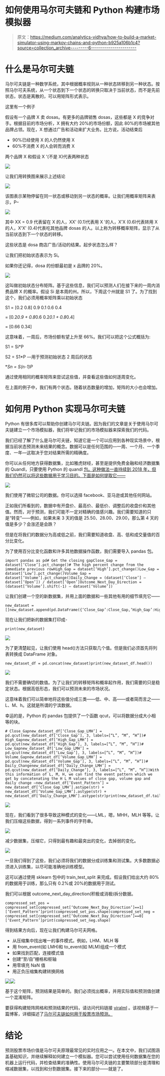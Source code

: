 # 如何使用马尔可夫链和 Python 构建市场模拟器

> 原文：<https://medium.com/analytics-vidhya/how-to-build-a-market-simulator-using-markov-chains-and-python-b925a106b1c4?source=collection_archive---------6----------------------->

# 什么是马尔可夫链

马尔可夫链是一种数学系统，其中根据概率规则从一种状态转移到另一种状态。按照马尔可夫系统，从一个状态到下一个状态的转换只取决于当前状态，而不是先前状态，状态是离散的，可以用矩阵形式表示。

这里有一个例子

假设有一个品牌 X 卖 dosas。有更多的品牌销售 dosas，这些都是 X 的竞争对手。根据目前的市场分析，X 拥有大约 20%的市场份额，因此 80%的市场被其他品牌占领。现在，X 想通过广告和活动来扩大业务。比方说，活动结束后

*   90%已经使用 X 的人仍然使用 X
*   60%不消费 X 的人会转而消费 X

两个品牌 X 和假设 X '(不是 X)代表两种状态

![](img/4d70849e78f01210b66ef867f6b20b86.png)

让我们用转换图来展示上述结论

![](img/76cbef3e35bdb69a6f6bb1c91cdc0970.png)

该图表示某物停留在同一状态或移动到另一状态的概率。让我们用概率矩阵来表示，P–

![](img/60ca1c87a04850302df078b58022839b.png)

其中 XX = 0.9 代表留在 X 的人，XX' (0.1)代表用 X '的人，X'X (0.6)代表转用 X 的人，X'X' (0.4)代表吃其他品牌 dosas 的人。以上称为转移概率矩阵，显示了从当前状态到下一个状态的转移。

这些状态是 dosa 商店广告/活动的结果。起步状态怎么样？

让我们把初始状态表示为 Si。

如果你还记得，dosa 的份额最初是 x 品牌的 20%。

![](img/2ff54411e1501b2c070b536c8bef38cb.png)

这叫做初始状态分布矩阵。基于这些信息，我们可以预测人们在接下来的一周内消费品牌 X 的概率。假设 Si 是本周的州。所以，下周这个州就是 S1 了。为了找到这个，我们必须用概率矩阵乘以初始状态

S1 = [0.2 0.8] 0.9 0.1 0.6 0.4

= [0.2*0.9 + 0.8*0.6 0.2*0.1 + 0.8*0.4]

= [0.66 0.34]

这意味着，一周后，市场份额有望上升至 66%。我们可以把这个公式概括为:

S1 = Si*P

S2 = S1*P —用于预测初始状态 2 周后的状态

**Sn = S(n-1)*P**

通过使用相同的概率矩阵来尝试这些值，并查看这些值如何逐周变化。

在上面的例子中，我们有两个状态。随着状态数量的增加，矩阵的大小也会增加。

# 如何用 Python 实现马尔可夫链

Python 有很多库可以帮助你创建马尔可夫链。因为我们的文章是关于使用马尔可夫链建立一个市场模拟器，我们将牢记我们的市场模拟器来探索我们的代码。

我们已经了解了什么是马尔可夫链，知道它是一个可以应用到各种现实场景中，根据当前状态预测未来结果的概念。数据可以是任何范围的—一周、一个月、一个季度、一年—这取决于您对结果所需的精确度。

你可以从任何地方获得数据集，比如雅虎财经，甚至是提供免费金融和经济数据集的 Quandl，只要使用 Python 的 quandl [包。这种做法一直持续到 2018 年，但我们仍然可以将这些数据用于学习目的。下面是如何提取它——](http://www.techgeekbuzz.com/python-package/)

![](img/81bdc5301285ad29634fee356da714f7.png)

我们使用了微软公司的数据。你可以选择 facebook、亚马逊或其他任何网站。

正如我们所看到的，数据中有开盘价、最高价、最低价、调整后的收盘价和其他值。然而，对于预测，我们可能不一定对精确的值感兴趣。我们需要知道的只是“转变”——例如，如果未来 3 天的值是 25.50、28.00、29.00，那么第 4 天的值是多少？会涨还是会跌？

但是在将我们的数据分为高或低之前，我们需要知道收盘、高、低和成交量值的百分比变化。

为了使用百分比变化函数和许多其他数据操作函数，我们需要导入 pandas 包。

```
import pandas as pd# Get the closing gapClose_Gap = dataset[‘Close’].pct_change()# The high percent change from the immediate previous rowHigh_Gap = dataset[‘High’].pct_change()Low_Gap = dataset[‘Low’].pct_change()Volume_Gap = dataset[‘Volume’].pct_change()Daily_Change = (dataset[‘Close’] — dataset[‘Open’]) / dataset[‘Open’]Outcome_Next_Day_Direction = (dataset[‘Volume’].shift(-1) — dataset[‘Volume’])
```

让我们创建一个空的新数据集，并用上面的数据和一些其他有用的细节填充它——

```
new_dataset = []new_dataset.append(pd.DataFrame({‘Close_Gap’:Close_Gap,‘High_Gap’:High_Gap,‘Low_Gap’:Low_Gap,‘Volume_Gap’:Volume_Gap,‘Daily_Change’:Daily_Change,‘Outcome_Next_Day_Direction’:Outcome_Next_Day_Direction}))
```

现在让我们把新的数据集打印成-

`print(new_dataset)`

![](img/8291bfc8ea8fef9c204c10ffe757729b.png)

为了更清楚起见，让我们使用 head()方法只获取几个值。但是我们必须首先将列表转换成 DataFrame 对象。

```
new_dataset_df = pd.concat(new_dataset)print(new_dataset_df.head())
```

![](img/a90b656f941ab1a1d97a9ec7a07ebf7b.png)

我们不需要确切的数值。为了让我们的转移矩阵和概率起作用，我们需要的只是稳定状态。根据高低形态，我们可以预测未来的市场状况。

这意味着我们可以简单地将这些值分成三类——低、中、高——或者简而言之——L、M、h。这就是所谓的宁滨数据。

幸运的是，Python 的 pandas 包提供了一个函数 qcut，可以将数据分成大小相等的块。

```
# Close_Gapnew_dataset_df[‘Close_Gap_LMH’] = pd.qcut(new_dataset_df[‘Close_Gap’], 3, labels=[“L”, “M”, “H”])# High_Gapnew_dataset_df[‘High_Gap_LMH’] = pd.qcut(new_dataset_df[‘High_Gap’], 3, labels=[“L”, “M”, “H”])# Low_Gapnew_dataset_df[‘Low_Gap_LMH’] = pd.qcut(new_dataset_df[‘Low_Gap’], 3, labels=[“L”, “M”, “H”])# Volume_Gapnew_dataset_df[‘Volume_Gap_LMH’] = pd.qcut(new_dataset_df[‘Volume_Gap’], 3, labels=[“L”, “M”, “H”])# Daily_Changenew_dataset_df[‘Daily_Change_LMH’] = pd.qcut(new_dataset_df[‘Daily_Change’], 3, labels=[“L”, “M”, “H”])With this information of L, M, H, we can find the event pattern which we get by concatenating the H L M values of close gap, volume gap and daily change –new_dataset_df[‘Event_Pattern’] = new_dataset_df[‘Close_Gap_LMH’].astype(str) + new_dataset_df[‘Volume_Gap_LMH’].astype(str) + new_dataset_df[‘Daily_Change_LMH’].astype(str)print(new_dataset_df.tail(20)
```

![](img/0f525dec0093dfbf03bd42ebbdecde1e.png)

现在，我们看到了很多导致这种模式的变化——LML，嗯，MHH，MLH 等等。让我们压缩这些数据，得到一系列事件的字符串。

![](img/e429d658f942d3345bc1f7a793f0e082.png)

减少数据集，压缩它，只得到最有趣和最突出的变化，去掉弱的变化。

![](img/3b7ac511a42f81ff2fda2ea5c34dcd51.png)

一旦我们得到了这些，我们必须将我们的数据分成训练集和测试集。大多数数据必须进入训练集，以尽可能准确地训练模型。

这可以通过使用 sklearn 包中的 train_test_split 来完成。假设我们给出大约 80%的数据用于训练，那么只有 0.2%或 20%的数据用于测试。

我们可以根据 outcome_next_day_direction(积极或消极)拆分数据。

```
compressed_set_pos = compressed_set[compressed_set[‘Outcome_Next_Day_Direction’]==1][‘Event_Pattern’]print(compressed_set_pos.shape)compressed_set_neg = compressed_set[compressed_set[‘Outcome_Next_Day_Direction’]==0][‘Event_Pattern’]print(compressed_set_neg.shape)
```

得到结果方向后，现在让我们构建马尔可夫网格。

*   从压缩集中找出唯一的事件模式。例如，LHM、MLH 等
*   用 from_event(如 LMH)和 to_event(如 MLM)组成一个模式
*   如果找到匹配，连接模式值
*   创建“至/自”栅格和枢轴
*   用零填充 NaN 值
*   用正负压缩集构建转换网格

![](img/636703b4ec15974d0719a60b3584bd82.png)![](img/693d0c9b06fa46dab58e914a2346268a.png)

基于这个矩阵，预测结果是简单的。我们必须找出概率，并用实际值和预测值创建一个混淆矩阵。

要获得构建矩阵网格和预测结果的代码，请访问代码链接 [viralml](https://www.youtube.com/watch?v=sdp49vTanSk&t=584s) 。该视频基于一篇博客，详细描述了[马尔可夫链如何用于股票市场预测。](https://pkghosh.wordpress.com/2015/07/06/customer-conversion-prediction-with-markov-chain-classifier/)

# 结论

预测股票市场价值是马尔可夫原理最常见的实时应用之一。在本文中，我们试图涵盖基础知识，并继续解释如何建立一个模拟器。您可以尝试使用任何数据集在您的机器上运行代码，并检查结果的准确性。使用马尔可夫链的主要繁琐部分是清理和缩减数据集，以找到和分割数据集。接下来的部分——就是了。